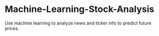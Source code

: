 # Machine-Learning-Stock-Analysis
Use machine learning to analyze news and ticker info to predict future prices. 
